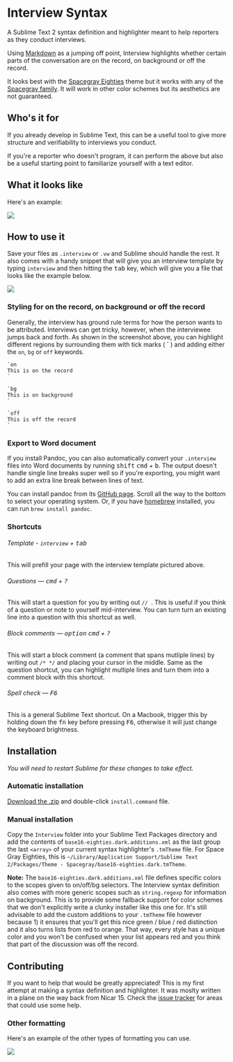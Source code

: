 Interview Syntax
===

A Sublime Text 2 syntax definition and highlighter meant to help reporters as they conduct interviews.

Using [Markdown](http://dillinger.io/) as a jumping off point, Interview highlights whether certain parts of the conversation are on the record, on background or off the record. 

It looks best with the [Spacegray Eighties](http://github.com/mhkeller/spacegray) theme but it works with any of the [Spacegray family](http://github.com/mhkeller/spacegray). It will work in other color schemes but its aesthetics are not guaranteed. 

## Who's it for

If you already develop in Sublime Text, this can be a useful tool to give more structure and verifiability to interviews you conduct.

If you're a reporter who doesn't program, it can perform the above but also be a useful starting point to familiarize yourself with a text editor.

## What it looks like

Here's an example:

![](https://raw.githubusercontent.com/mhkeller/sublime-interview-syntax/master/assets/example-interview.png?token=AAecOOa9XqdmsGhLC9xLcUHp0V1tgMboks5VEhhYwA%3D%3D)

## How to use it

Save your files as `.interview` or `.vw` and Sublime should handle the rest. It also comes with a handy snippet that will give you an interview template by typing `interview` and then hitting the <kbd>tab</kbd> key, which will give you a file that looks like the example below.

![](https://raw.githubusercontent.com/mhkeller/sublime-interview-syntax/master/assets/start-interview.gif?token=AAecODJHeR9Si23Jhpa2G8msH9d_Kssxks5VEhhawA%3D%3D)

### Styling for on the record, on background or off the record

Generally, the interview has ground rule terms for how the person wants to be attributed. Interviews can get tricky, however, when the interviewee jumps back and forth. As shown in the screenshot above, you can highlight different regions by surrounding them with tick marks ( \` ) and adding either the `on`, `bg` or `off` keywords. 

````
`on
This is on the record
`

`bg
This is on background
`

`off
This is off the record
`
````

### Export to Word document

If you install Pandoc, you can also automatically convert your `.interview` files into Word documents by running <kbd>shift</kbd> <kbd>cmd</kbd> + <kbd>b</kbd>. The output doesn't handle single line breaks super well so if you're exporting, you might want to add an extra line break between lines of text.

You can install pandoc from its [GitHub page](https://github.com/jgm/pandoc/releases/tag/1.13.2). Scroll all the way to the bottom to select your operating system. Or, if you have [homebrew](http://brew.sh) installed, you can run `brew install pandoc`.

### Shortcuts

###### Template - `interview` + <kbd>tab</kbd>

This will prefill your page with the interview template pictured above.

###### Questions — <kbd>cmd</kbd> + <kbd>?</kbd>

This will start a question for you by writing out `// `. This is useful if you think of a question or note to yourself mid-interview. You can turn turn an existing line into a question with this shortcut as well.

###### Block comments — <kbd>option</kbd> <kbd>cmd</kbd> + <kbd>?</kbd>

This will start a block comment (a comment that spans mutliple lines) by writing out `/* */` and placing your cursor in the middle. Same as the question shortcut, you can highlight multiple lines and turn them into a comment block with this shortcut.

###### Spell check — <kbd>F6</kbd>

This is a general Sublime Text shortcut. On a Macbook, trigger this by holding down the <kbd>fn</kbd> key before pressing <kbd>F6</kbd>, otherwise it will just change the keyboard brightness.

## Installation

*You will need to restart Sublime for these changes to take effect.*

### Automatic installation

[Download the .zip](https://github.com/mhkeller/sublime-interview-syntax/archive/master.zip) and double-click `install.command` file. 

### Manual installation 

Copy the `Interview` folder into your Sublime Text Packages directory and add the contents of `base16-eighties.dark.additions.xml` as the last group the last `<array>` of your current syntax highlighter's `.tmTheme` file. For Space Gray Eighties, this is `~/Library/Application Support/Sublime Text 2/Packages/Theme - Spacegray/base16-eighties.dark.tmTheme`.

**Note:** The `base16-eighties.dark.additions.xml` file defines specific colors to the scopes given to on/off/bg selectors. The Interview syntax definition also comes with more generic scopes such as `string.regexp` for information on background. This is to provide some fallback support for color schemes that we don't explicitly write a clunky installer like this one for. It's still advisable to add the custom additions to your `.tmTheme` file however because 1) it ensures that you'll get this nice green / blue / red distinction and it also turns lists from red to orange. That way, every style has a unique color and you won't be confused when your list appears red and you think that part of the discussion was off the record.

## Contributing

If you want to help that would be greatly appreciated! This is my first attempt at making a syntax definition and highlighter. It was moslty written in a plane on the way back from Nicar 15. Check the [issue tracker](https://github.com/mhkeller/sublime-interview-syntax/issues) for areas that could use some help.

### Other formatting

Here's an example of the other types of formatting you can use. 

![](https://raw.githubusercontent.com/mhkeller/sublime-interview-syntax/master/assets/all-formatting.png?token=AAecOLkAVHNNpZZF90wIwmu79OojqJU2ks5VEhhXwA%3D%3D)
